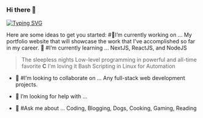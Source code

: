 ### **Hi there** 👋
[![Typing SVG](https://readme-typing-svg.demolab.com/?lines=My+name+is+Maxwell;I+am+a+full+stack+software+engineer+++;and+a+SecOps+Zealot;I+am+open+to+collaboration+on+coding+projects+MongoDB+ExpressJS+ReactJS+NodeJS)](https://git.io/typing-svg)
<!--
**9-max-6/9-max-6** is a ✨ _special_ ✨ repository because its `README.md` (this file) appears on your GitHub profile.
-->
Here are some ideas to get you started:
#🔭I’m currently working on ...
My portfolio website that will showcase the work that I've accomplished so far in my career. 
🌱 #I’m currently learning ...
NextJS, ReactJS, and NodeJS
> The sleepless nights
Low-level programming in powerful and all-time favorite **C**
> I'm loving it
Bash Scripting in Linux for Automation 

- 👯 #I’m looking to collaborate on ...
Any full-stack web development projects.

- 🤔 I’m looking for help with ...

- 💬 #Ask me about ...
Coding, Blogging, Dogs, Cooking, Gaming, Reading
  <!--
  📫 Coding profiles.
Twitter:
Github:
Leetcode:
Hashnode:
Reddit:
Stack overflow: -->
